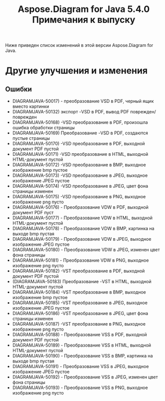 ﻿---
title: Aspose.Diagram for Java 5.4.0 Примечания к выпуску
type: docs
weight: 60
url: /ru/java/aspose-diagram-for-java-5-4-0-release-notes/
---
Ниже приведен список изменений в этой версии Aspose.Diagram for Java.
# **Другие улучшения и изменения**
## **Ошибки**
- DIAGRAMJAVA-50017) - преобразование VSD в PDF, черный ящик вместо картинки
- DIAGRAMJAVA-50132) экспорт -VSD в PDF, вывод PDF поврежден/поврежден
- DIAGRAMJAVA-50168) -VSD преобразование в PDF, произошла ошибка обработки страницы
- DIAGRAMJAVA-50169) Преобразование -VSD в PDF, создаются пустые страницы
- DIAGRAMJAVA-50170) -VSD преобразование в PDF, выходной документ PDF пустой
- DIAGRAMJAVA-50171) -VSD преобразование в HTML, выходной HTML-документ пустой
- DIAGRAMJAVA-50172) -VSD преобразование в BMP, выходное изображение bmp пустое
- DIAGRAMJAVA-50173) -VSD преобразование в JPEG, выходное изображение JPEG пустое
- DIAGRAMJAVA-50174) -VSD преобразование в JPEG, цвет фона страницы изменен
- DIAGRAMJAVA-50175) -VSD преобразование в PNG, выходное изображение png пусто
- DIAGRAMJAVA-50176) - Преобразование VDW в PDF, выходной документ PDF пуст
- DIAGRAMJAVA-50177) - Преобразование VDW в HTML, выходной HTML-документ пустой
- DIAGRAMJAVA-50178) - Преобразование VDW в BMP, картинка на выходе bmp пустая
- DIAGRAMJAVA-50179) - Преобразование VDW в JPEG, выходное изображение JPEG пустое
- DIAGRAMJAVA-50180) - Преобразование VDW в JPEG, изменен цвет фона страницы
- DIAGRAMJAVA-50181) - Преобразование VDW в PNG, выходное изображение png пусто
- DIAGRAMJAVA-50182) -VST преобразование в PDF, выходной документ PDF пустой
- (DIAGRAMJAVA-50183) Преобразование -VST в HTML, выходной HTML-документ пустой
- DIAGRAMJAVA-50184) -VST преобразование в BMP, выходное изображение bmp пустое
- DIAGRAMJAVA-50185) -VST преобразование в JPEG, выходное изображение JPEG пустое
- DIAGRAMJAVA-50186) -VST преобразование в JPEG, цвет фона страницы изменен
- DIAGRAMJAVA-50187) -VST преобразование в PNG, выходное изображение png пусто
- DIAGRAMJAVA-50188) - Преобразование VSS в PDF, выходной документ PDF пустой
- DIAGRAMJAVA-50189) - Преобразование VSS в HTML, выходной HTML-документ пустой
- DIAGRAMJAVA-50190) - Преобразование VSS в BMP, картинка на выходе bmp пустая
- DIAGRAMJAVA-50191) - Преобразование VSS в JPEG, выходное изображение JPEG пустое
- DIAGRAMJAVA-50192) - Преобразование VSS в JPEG, изменен цвет фона страницы
- DIAGRAMJAVA-50193) - Преобразование VSS в PNG, выходное изображение png пусто
